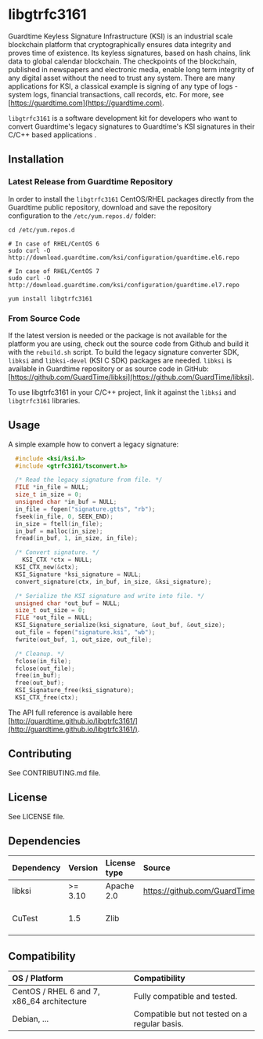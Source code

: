 # libgtrfc3161 #
Guardtime Keyless Signature Infrastructure (KSI) is an industrial scale blockchain platform that cryptographically
ensures data integrity and proves time of existence. Its keyless signatures, based on hash chains, link data to global
calendar blockchain. The checkpoints of the blockchain, published in newspapers and electronic media, enable long term
integrity of any digital asset without the need to trust any system. There are many applications for KSI, a classical
example is signing of any type of logs - system logs, financial transactions, call records, etc. For more,
see [https://guardtime.com](https://guardtime.com).

`libgtrfc3161` is a software development kit for developers who want to convert Guardtime's legacy signatures to
Guardtime's KSI signatures in their C/C++ based applications .

## Installation ##

### Latest Release from Guardtime Repository

In order to install the `libgtrfc3161` CentOS/RHEL packages directly from the Guardtime public repository, download and save the repository configuration to the `/etc/yum.repos.d/` folder:

```
cd /etc/yum.repos.d

# In case of RHEL/CentOS 6
sudo curl -O http://download.guardtime.com/ksi/configuration/guardtime.el6.repo

# In case of RHEL/CentOS 7
sudo curl -O http://download.guardtime.com/ksi/configuration/guardtime.el7.repo

yum install libgtrfc3161
```

### From Source Code

If the latest version is needed or the package is not available for the platform you are using, check out the source code from Github and build it with the `rebuild.sh` script. To build the legacy signature converter SDK, `libksi` and `libksi-devel` (KSI C SDK) packages are needed. `libksi` is available in Guardtime repository or as source code in GitHub: [https://github.com/GuardTime/libksi](https://github.com/GuardTime/libksi).

To use libgtrfc3161 in your C/C++ project, link it against the `libksi` and `libgtrfc3161` libraries.

## Usage ##

A simple example how to convert a legacy signature:
```C
  #include <ksi/ksi.h>
  #include <gtrfc3161/tsconvert.h>

  /* Read the legacy signature from file. */
  FILE *in_file = NULL;
  size_t in_size = 0;
  unsigned char *in_buf = NULL;
  in_file = fopen("signature.gtts", "rb");
  fseek(in_file, 0, SEEK_END);
  in_size = ftell(in_file);
  in_buf = malloc(in_size);
  fread(in_buf, 1, in_size, in_file);

  /* Convert signature. */
	KSI_CTX *ctx = NULL;
  KSI_CTX_new(&ctx);
  KSI_Signature *ksi_signature = NULL;
  convert_signature(ctx, in_buf, in_size, &ksi_signature);

  /* Serialize the KSI signature and write into file. */
  unsigned char *out_buf = NULL;
  size_t out_size = 0;
  FILE *out_file = NULL;
  KSI_Signature_serialize(ksi_signature, &out_buf, &out_size);
  out_file = fopen("signature.ksi", "wb");
  fwrite(out_buf, 1, out_size, out_file);

  /* Cleanup. */
  fclose(in_file);
  fclose(out_file);
  free(in_buf);
  free(out_buf);
  KSI_Signature_free(ksi_signature);
  KSI_CTX_free(ctx);
```

The API full reference is available here [http://guardtime.github.io/libgtrfc3161/](http://guardtime.github.io/libgtrfc3161/).

## Contributing ##

See CONTRIBUTING.md file.

## License ##

See LICENSE file.

## Dependencies ##
| Dependency        | Version                           | License type | Source                         | Notes |
| :---              | :---                              | :---         | :---                           |:---   |
| libksi            | >= 3.10 | Apache 2.0   | https://github.com/GuardTime/libksi       |  |
| CuTest            | 1.5                               | Zlib         |                                | Required only for testing. |

## Compatibility ##
| OS / Platform                              | Compatibility                                |
| :---                                       | :---                                         |
| CentOS / RHEL 6 and 7, x86_64 architecture | Fully compatible and tested.                  |
| Debian, ...                                | Compatible but not tested on a regular basis. |
